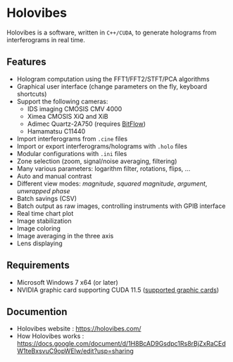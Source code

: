 # Holovibes

Holovibes is a software, written in `C++/CUDA`, to generate holograms from interferograms in real time.

## Features

- Hologram computation using the FFT1/FFT2/STFT/PCA algorithms
- Graphical user interface (change parameters on the fly, keyboard shortcuts)
- Support the following cameras:
    - IDS imaging CMOSIS CMV 4000
    - Ximea CMOSIS XiQ and XiB
    - Adimec Quartz-2A750 (requires [BitFlow](http://www.bitflow.com/downloads/bfsdk640.zip))
    - Hamamatsu C11440
- Import interferograms from `.cine` files
- Import or export interferograms/holograms with `.holo` files
- Modular configurations with `.ini` files
- Zone selection (zoom, signal/noise averaging, filtering)
- Many various parameters: logarithm filter, rotations, flips, ...
- Auto and manual contrast
- Different view modes: *magnitude*, *squared magnitude*, *argument*, *unwrapped phase*
- Batch savings (CSV)
- Batch output as raw images, controlling instruments with GPIB interface
- Real time chart plot
- Image stabilization
- Image coloring
- Image averaging in the three axis
- Lens displaying

## Requirements

- Microsoft Windows 7 x64 (or later)
- NVIDIA graphic card supporting CUDA 11.5 ([supported graphic cards](https://en.wikipedia.org/wiki/CUDA#GPUs_supported))

## Documention

- Holovibes website : https://holovibes.com/
- How Holovibes works : https://docs.google.com/document/d/1H8BcAD9Gsdpc1Rs8rBjZxRaCEdW1teBxsvuC9opWElw/edit?usp=sharing
